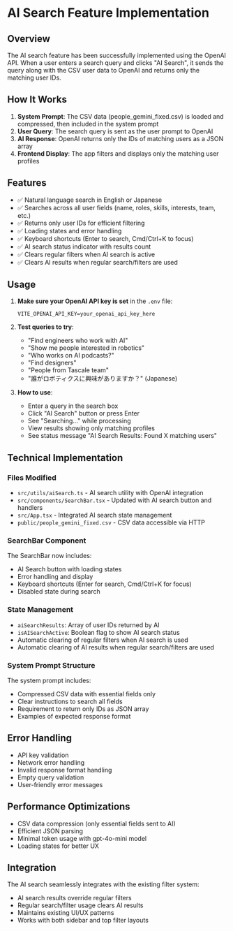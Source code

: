 # AI Search Feature Implementation

## Overview
The AI search feature has been successfully implemented using the OpenAI API. When a user enters a search query and clicks "AI Search", it sends the query along with the CSV user data to OpenAI and returns only the matching user IDs.

## How It Works

1. **System Prompt**: The CSV data (people_gemini_fixed.csv) is loaded and compressed, then included in the system prompt
2. **User Query**: The search query is sent as the user prompt to OpenAI
3. **AI Response**: OpenAI returns only the IDs of matching users as a JSON array
4. **Frontend Display**: The app filters and displays only the matching user profiles

## Features

- ✅ Natural language search in English or Japanese
- ✅ Searches across all user fields (name, roles, skills, interests, team, etc.)
- ✅ Returns only user IDs for efficient filtering
- ✅ Loading states and error handling
- ✅ Keyboard shortcuts (Enter to search, Cmd/Ctrl+K to focus)
- ✅ AI search status indicator with results count
- ✅ Clears regular filters when AI search is active
- ✅ Clears AI results when regular search/filters are used

## Usage

1. **Make sure your OpenAI API key is set** in the `.env` file:
   ```
   VITE_OPENAI_API_KEY=your_openai_api_key_here
   ```

2. **Test queries to try**:
   - "Find engineers who work with AI"
   - "Show me people interested in robotics"
   - "Who works on AI podcasts?"
   - "Find designers"
   - "People from Tascale team"
   - "誰がロボティクスに興味がありますか？" (Japanese)

3. **How to use**:
   - Enter a query in the search box
   - Click "AI Search" button or press Enter
   - See "Searching..." while processing
   - View results showing only matching profiles
   - See status message "AI Search Results: Found X matching users"

## Technical Implementation

### Files Modified

- `src/utils/aiSearch.ts` - AI search utility with OpenAI integration
- `src/components/SearchBar.tsx` - Updated with AI search button and handlers
- `src/App.tsx` - Integrated AI search state management
- `public/people_gemini_fixed.csv` - CSV data accessible via HTTP

### SearchBar Component

The SearchBar now includes:
- AI Search button with loading states
- Error handling and display
- Keyboard shortcuts (Enter for search, Cmd/Ctrl+K for focus)
- Disabled state during search

### State Management

- `aiSearchResults`: Array of user IDs returned by AI
- `isAISearchActive`: Boolean flag to show AI search status
- Automatic clearing of regular filters when AI search is used
- Automatic clearing of AI results when regular search/filters are used

### System Prompt Structure

The system prompt includes:
- Compressed CSV data with essential fields only
- Clear instructions to search all fields
- Requirement to return only IDs as JSON array
- Examples of expected response format

## Error Handling

- API key validation
- Network error handling
- Invalid response format handling
- Empty query validation
- User-friendly error messages

## Performance Optimizations

- CSV data compression (only essential fields sent to AI)
- Efficient JSON parsing
- Minimal token usage with gpt-4o-mini model
- Loading states for better UX

## Integration

The AI search seamlessly integrates with the existing filter system:
- AI search results override regular filters
- Regular search/filter usage clears AI results
- Maintains existing UI/UX patterns
- Works with both sidebar and top filter layouts 